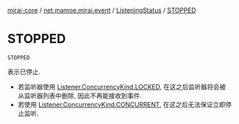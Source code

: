 [mirai-core](../../index.md) / [net.mamoe.mirai.event](../index.md) / [ListeningStatus](index.md) / [STOPPED](./-s-t-o-p-p-e-d.md)

# STOPPED

`STOPPED`

表示已停止.

* 若监听器使用 [Listener.ConcurrencyKind.LOCKED](../-listener/-concurrency-kind/-l-o-c-k-e-d.md),
在这之后监听器将会被从监听器列表中删除, 因此不再能接收到事件.
* 若使用 [Listener.ConcurrencyKind.CONCURRENT](../-listener/-concurrency-kind/-c-o-n-c-u-r-r-e-n-t.md),
在这之后无法保证立即停止监听.
